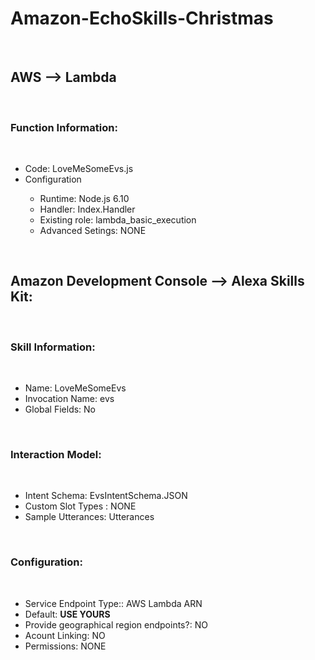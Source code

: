 <h1>Amazon-EchoSkills-Christmas</h1>
<br>
<h2>AWS --> Lambda</h2>
<br>
<h3>Function Information:</h3>
<br>
<ul>
  <li>Code: LoveMeSomeEvs.js</li>
  <li>Configuration</li>
  <ul>
    <li>Runtime: Node.js 6.10</li>
    <li>Handler: Index.Handler</li>
    <li>Existing role: lambda_basic_execution</li>
    <li>Advanced Setings: NONE</li>
  </ul>
</ul>
<br>
<h2>Amazon Development Console --> Alexa Skills Kit:</h2>
<br>
<h3>Skill Information:</h3>
<br>
<ul>
  <li>Name: LoveMeSomeEvs</li>
  <li>Invocation Name: evs</li>
  <li>Global Fields: No</li>
</ul>
<br>
<h3>Interaction Model:</h3>
<br>
<ul>
  <li>Intent Schema: EvsIntentSchema.JSON</li>
  <li>Custom Slot Types : NONE</li>
  <li>Sample Utterances: Utterances</li>
</ul>
<br>
<h3>Configuration:</h3>
<br>
<ul>
  <li>Service Endpoint Type:: AWS Lambda ARN</li>
  <li>Default: <b>USE YOURS</b></li>
  <li>Provide geographical region endpoints?: NO</li>
  <li>Acount Linking: NO</li>
  <li>Permissions: NONE</li>
</ul>
